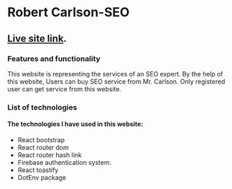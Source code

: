 # Robert Carlson-SEO

## [Live site link](https://github.com/facebook/create-react-app).

### Features and functionality

This website is representing the services of an SEO expert. By the help of this website, Users can buy SEO service from Mr. Carlson. Only registered user can get service from this website.

### List of technologies

#### The technologies I have used in this website:

- React bootstrap
- React router dom
- React router hash link
- Firebase authentication system.
- React toastify
- DotEnv package
